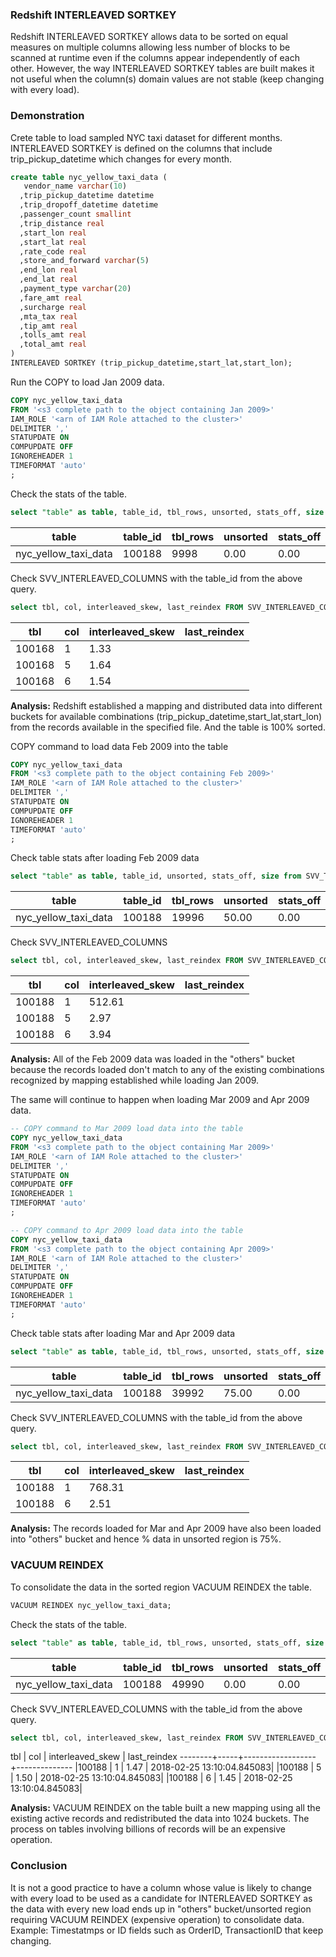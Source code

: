 ### Redshift INTERLEAVED SORTKEY
Redshift INTERLEAVED SORTKEY allows data to be sorted on equal measures on multiple columns allowing less number of blocks to be scanned at runtime even if the columns appear independently of each other.
However, the way INTERLEAVED SORTKEY tables are built makes it not useful when the column(s) domain values are not stable (keep changing with every load).

### Demonstration
Crete table to load sampled NYC taxi dataset for different months.
INTERLEAVED SORTKEY is defined on the columns that include trip_pickup_datetime which changes for every month.
```sql
create table nyc_yellow_taxi_data (
   vendor_name varchar(10)
  ,trip_pickup_datetime datetime
  ,trip_dropoff_datetime datetime
  ,passenger_count smallint
  ,trip_distance real
  ,start_lon real
  ,start_lat real
  ,rate_code real
  ,store_and_forward varchar(5)
  ,end_lon real
  ,end_lat real
  ,payment_type varchar(20)
  ,fare_amt real
  ,surcharge real
  ,mta_tax real
  ,tip_amt real
  ,tolls_amt real
  ,total_amt real
)
INTERLEAVED SORTKEY (trip_pickup_datetime,start_lat,start_lon);
```
Run the COPY to load Jan 2009 data.
```sql
COPY nyc_yellow_taxi_data
FROM '<s3 complete path to the object containing Jan 2009>'
IAM_ROLE '<arn of IAM Role attached to the cluster>'
DELIMITER ','
STATUPDATE ON
COMPUPDATE OFF
IGNOREHEADER 1
TIMEFORMAT 'auto'
;
```
Check the stats of the table.
```sql
select "table" as table, table_id, tbl_rows, unsorted, stats_off, size from SVV_TABLE_INFO where "table"='nyc_yellow_taxi_data';
```
|table         | table_id | tbl_rows | unsorted | stats_off | size |
|----------------------|----------|----------|----------|-----------|------|
|nyc_yellow_taxi_data |   100188 |     9998 |     0.00 |      0.00 |   84|

Check SVV_INTERLEAVED_COLUMNS with the table_id from the above query.
```sql
select tbl, col, interleaved_skew, last_reindex FROM SVV_INTERLEAVED_COLUMNS where tbl=<tableid> order by col;
```
|tbl   | col | interleaved_skew | last_reindex |
|--------|-----|------------------|--------------|
|100168 |   1 |             1.33 | |
|100168 |   5 |             1.64 | |
|100168 |   6 |             1.54 | |

**Analysis:**
Redshift established a mapping and distributed data into different buckets for available combinations (trip_pickup_datetime,start_lat,start_lon) from the records available in the specified file.
And the table is 100% sorted.

COPY command to load data Feb 2009 into the table
```sql
COPY nyc_yellow_taxi_data
FROM '<s3 complete path to the object containing Feb 2009>'
IAM_ROLE '<arn of IAM Role attached to the cluster>'
DELIMITER ','
STATUPDATE ON
COMPUPDATE OFF
IGNOREHEADER 1
TIMEFORMAT 'auto'
;
```
Check table stats after loading Feb 2009 data

```sql
select "table" as table, table_id, unsorted, stats_off, size from SVV_TABLE_INFO where "table"='nyc_yellow_taxi_data';
```
|table         | table_id | tbl_rows | unsorted | stats_off | size |
|----------------------|----------|----------|----------|-----------|------|
|nyc_yellow_taxi_data |   100188 |    19996 |    50.00 |      0.00 |   84|

Check SVV_INTERLEAVED_COLUMNS
```sql
select tbl, col, interleaved_skew, last_reindex FROM SVV_INTERLEAVED_COLUMNS where tbl=<tableid> order by col;
```
|tbl   | col | interleaved_skew | last_reindex |
|--------|-----|------------------|--------------|
|100188 |   1 |           512.61 | |
|100188 |   5 |             2.97 | |
|100188 |   6 |             3.94 | |

**Analysis:**
All of the Feb 2009 data was loaded in the "others" bucket because the records loaded don't match to any of the existing combinations recognized by mapping established while loading Jan 2009.

The same will continue to happen when loading Mar 2009 and Apr 2009 data.
```sql
-- COPY command to Mar 2009 load data into the table
COPY nyc_yellow_taxi_data
FROM '<s3 complete path to the object containing Mar 2009>'
IAM_ROLE '<arn of IAM Role attached to the cluster>'
DELIMITER ','
STATUPDATE ON
COMPUPDATE OFF
IGNOREHEADER 1
TIMEFORMAT 'auto'
;

-- COPY command to Apr 2009 load data into the table
COPY nyc_yellow_taxi_data
FROM '<s3 complete path to the object containing Apr 2009>'
IAM_ROLE '<arn of IAM Role attached to the cluster>'
DELIMITER ','
STATUPDATE ON
COMPUPDATE OFF
IGNOREHEADER 1
TIMEFORMAT 'auto'
;
```

Check table stats after loading Mar and Apr 2009 data
```sql
select "table" as table, table_id, tbl_rows, unsorted, stats_off, size from SVV_TABLE_INFO where "table"='nyc_yellow_taxi_data';
```
|table         | table_id | tbl_rows | unsorted | stats_off | size |
|----------------------|----------|----------|----------|-----------|------|
|nyc_yellow_taxi_data |   100188 |    39992 |    75.00 |      0.00 |   84|

Check SVV_INTERLEAVED_COLUMNS with the table_id from the above query.
```sql
select tbl, col, interleaved_skew, last_reindex FROM SVV_INTERLEAVED_COLUMNS where tbl=<tableid> order by col;
```
|tbl   | col | interleaved_skew | last_reindex |
|--------|-----|------------------|--------------|
|100188 |   1 |           768.31 | |
|100188 |   6 |             2.51 | |

**Analysis:**
The records loaded for Mar and Apr 2009 have also been loaded into "others" bucket and hence % data in unsorted region is 75%.

### VACUUM REINDEX
To consolidate the data in the sorted region VACUUM REINDEX the table.
```sql
VACUUM REINDEX nyc_yellow_taxi_data;
```
Check the stats of the table.
```sql
select "table" as table, table_id, tbl_rows, unsorted, stats_off, size from SVV_TABLE_INFO where "table"='nyc_yellow_taxi_data';
```
|table         | table_id | tbl_rows | unsorted | stats_off | size |
|----------------------|----------|----------|----------|-----------|------|
|nyc_yellow_taxi_data |   100188 |    49990 |     0.00 |      0.00 |   84|

Check SVV_INTERLEAVED_COLUMNS with the table_id from the above query.
```sql
select tbl, col, interleaved_skew, last_reindex FROM SVV_INTERLEAVED_COLUMNS where tbl=<tableid> order by col;
```
tbl   | col | interleaved_skew | last_reindex
--------+-----+------------------+--------------
|100188 |   1 |             1.47 | 2018-02-25 13:10:04.845083|
|100188 |   5 |             1.50 | 2018-02-25 13:10:04.845083|
|100188 |   6 |             1.45 | 2018-02-25 13:10:04.845083|

**Analysis:**
VACUUM REINDEX on the table built a new mapping using all the existing active records and redistributed the data into 1024 buckets.
The process on tables involving billions of records will be an expensive operation.

### Conclusion
It is not a good practice to have a column whose value is likely to change with every load to be used as a candidate for INTERLEAVED SORTKEY as the data with every new load ends up in "others" bucket/unsorted region requiring VACUUM REINDEX (expensive operation) to consolidate data.
Example: Timestatmps or ID fields such as OrderID, TransactionID that keep changing.
